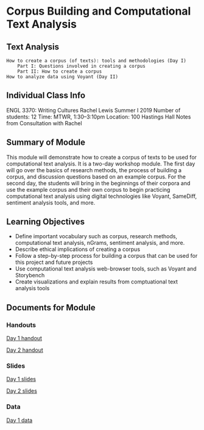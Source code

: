 # Corpus Building and Computational Text Analysis

## Text Analysis
	How to create a corpus (of texts): tools and methodologies (Day I)
		Part I: Questions involved in creating a corpus 
		Part II: How to create a corpus 
	How to analyze data using Voyant (Day II)

## Individual Class Info
ENGL 3370: Writing Cultures
Rachel Lewis
Summer I 2019
Number of students: 12
Time: MTWR, 1:30–3:10pm
Location: 100 Hastings Hall
Notes from Consultation with Rachel

## Summary of Module
This module will demonstrate how to create a corpus of texts to be used for computational text analysis. It is a two-day workshop module. The first day will go over the basics of research methods, the process of building a corpus, and discussion questions based on an example corpus. For the second day, the students will bring in the beginnings of their corpora and use the example corpus and their own corpus to begin practicing computational text analysis using digital technologies like Voyant, SameDiff, sentiment analysis tools, and more. 

## Learning Objectives
- Define important vocabulary such as corpus, research methods, computational text analysis, nGrams, sentiment analysis, and more.
- Describe ethical implications of creating a corpus
- Follow a step-by-step process for building a corpus that can be used for this project and future projects
- Use computational text analysis web-browser tools, such as Voyant and Storybench
- Create visualizations and explain results from comptuational text analysis tools

## Documents for Module

### Handouts

[Day 1 handout](https://github.com/NULabNortheastern/digitalassignmentshowcase/blob/master/textanalysis/Lewis-IncarcerationArchives/day1-corpus_building_handout.pdf)

[Day 2 handout](https://github.com/NULabNortheastern/digitalassignmentshowcase/blob/master/textanalysis/Lewis-IncarcerationArchives/day2-text_analysis_handout.pdf)

### Slides

[Day 1 slides](https://github.com/NULabNortheastern/digitalassignmentshowcase/blob/master/textanalysis/Lewis-IncarcerationArchives/day1-corpus_building_slides.pdf)

[Day 2 slides](https://github.com/NULabNortheastern/digitalassignmentshowcase/blob/master/textanalysis/Lewis-IncarcerationArchives/day2-text_analysis_presentation.pdf)

### Data
[Day 1 data](https://github.com/NULabNortheastern/digitalassignmentshowcase/tree/master/textanalysis/Lewis-IncarcerationArchives/data)
